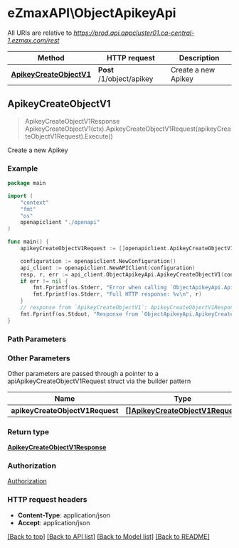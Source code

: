 # eZmaxAPI\ObjectApikeyApi

All URIs are relative to *https://prod.api.appcluster01.ca-central-1.ezmax.com/rest*

Method | HTTP request | Description
------------- | ------------- | -------------
[**ApikeyCreateObjectV1**](ObjectApikeyApi.md#ApikeyCreateObjectV1) | **Post** /1/object/apikey | Create a new Apikey



## ApikeyCreateObjectV1

> ApikeyCreateObjectV1Response ApikeyCreateObjectV1(ctx).ApikeyCreateObjectV1Request(apikeyCreateObjectV1Request).Execute()

Create a new Apikey



### Example

```go
package main

import (
    "context"
    "fmt"
    "os"
    openapiclient "./openapi"
)

func main() {
    apikeyCreateObjectV1Request := []openapiclient.ApikeyCreateObjectV1Request{*openapiclient.NewApikeyCreateObjectV1Request()} // []ApikeyCreateObjectV1Request | 

    configuration := openapiclient.NewConfiguration()
    api_client := openapiclient.NewAPIClient(configuration)
    resp, r, err := api_client.ObjectApikeyApi.ApikeyCreateObjectV1(context.Background()).ApikeyCreateObjectV1Request(apikeyCreateObjectV1Request).Execute()
    if err != nil {
        fmt.Fprintf(os.Stderr, "Error when calling `ObjectApikeyApi.ApikeyCreateObjectV1``: %v\n", err)
        fmt.Fprintf(os.Stderr, "Full HTTP response: %v\n", r)
    }
    // response from `ApikeyCreateObjectV1`: ApikeyCreateObjectV1Response
    fmt.Fprintf(os.Stdout, "Response from `ObjectApikeyApi.ApikeyCreateObjectV1`: %v\n", resp)
}
```

### Path Parameters



### Other Parameters

Other parameters are passed through a pointer to a apiApikeyCreateObjectV1Request struct via the builder pattern


Name | Type | Description  | Notes
------------- | ------------- | ------------- | -------------
 **apikeyCreateObjectV1Request** | [**[]ApikeyCreateObjectV1Request**](ApikeyCreateObjectV1Request.md) |  | 

### Return type

[**ApikeyCreateObjectV1Response**](ApikeyCreateObjectV1Response.md)

### Authorization

[Authorization](../README.md#Authorization)

### HTTP request headers

- **Content-Type**: application/json
- **Accept**: application/json

[[Back to top]](#) [[Back to API list]](../README.md#documentation-for-api-endpoints)
[[Back to Model list]](../README.md#documentation-for-models)
[[Back to README]](../README.md)

